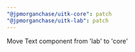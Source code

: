 ```yaml
---
"@jpmorganchase/uitk-core": patch
"@jpmorganchase/uitk-lab": patch
---
```


Move Text component from 'lab' to 'core' 
